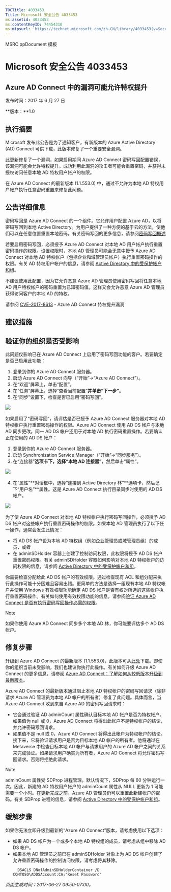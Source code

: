 ```yaml
---
TOCTitle: 4033453
Title: Microsoft 安全公告 4033453
ms:assetid: 4033453
ms:contentKeyID: 74454310
ms:mtpsurl: 'https://technet.microsoft.com/zh-CN/library/4033453(v=Security.10)'
---
```


MSRC ppDocument 模板

Microsoft 安全公告 4033453
==========================

Azure AD Connect 中的漏洞可能允许特权提升
-----------------------------------------

发布时间：2017 年 6 月 27 日

**版本：**1.0

执行摘要
--------

Microsoft 发布此公告是为了通知客户，有新版本的 Azure Active Directory (AD) Connect 可供下载，此版本修复了一个重要安全漏洞。

此更新修复了一个漏洞，如果启用期间 Azure AD Connect 密码写回配置错误，该漏洞可能会允许特权提升。成功利用此漏洞的攻击者可能会重置密码，并获得未授权访问任意本地 AD 特权用户帐户的权限。

在 Azure AD Connect 的最新版本 (1.1.553.0) 中，通过不允许为本地 AD 特权用户帐户执行任意密码重置来修复此问题。

公告详细信息
------------

密码写回是 Azure AD Connect 的一个组件。它允许用户配置 Azure AD，以将密码写回到本地 Active Directory。为用户提供了一种方便的基于云的方法，使他们可以在任意位置重置本地密码。有关密码写回的更多信息，请参阅[密码写回概述](https://docs.microsoft.com/zh-cn/azure/active-directory/active-directory-passwords-writeback)

若要启用密码写回，必须授予 Azure AD Connect 对本地 AD 用户帐户执行重置密码操作的权限。设置权限时，本地 AD 管理员可能会无意中授予 Azure AD Connect 对本地 AD 特权帐户（包括企业和域管理员帐户）执行重置密码操作的权限。有关 AD 特权用户帐户的信息，请参阅 [Active Directory 中的受保护帐户和组](https://docs.microsoft.com/zh-cn/windows-server/identity/ad-ds/plan/security-best-practices/appendix-c--protected-accounts-and-groups-in-active-directory)。

不建议使用此配置，因为它允许恶意 Azure AD 管理员使用密码写回将任意本地 AD 用户特权帐户的密码重置为已知密码值。这样又会允许恶意 Azure AD 管理员获得访问客户的本地 AD 的特权。

请参阅 [CVE-2017-8613](https://cve.mitre.org/cgi-bin/cvename.cgi?name=cve-2017-8613) - Azure AD Connect 特权提升漏洞

建议措施
--------

**验证你的组织是否受影响**
--------------------------

此问题仅影响已在 Azure AD Connect 上启用了密码写回功能的客户。若要确定是否已启用此功能：

1.  登录到你的 Azure AD Connect 服务器。
2.  启动 Azure AD Connect 向导（“开始”→“Azure AD Connect”）。
3.  在“欢迎”屏幕上，单击“配置”。
4.  在“任务”屏幕上，选择“查看当前配置”**并单击“下一步”**。
5.  在“同步”设置下，检查是否已启用“密码写回”。

![](../../securityadvisoriesandsecurity/images/Mt803213.EB9A43C32235251CEBA30763CA023255(zh-cn,Security.10).png)
 

如果启用了“密码写回”，请评估是否已授予 Azure AD Connect 服务器对本地 AD 特权帐户执行重置密码操作的权限。Azure AD Connect 使用 AD DS 帐户与本地 AD 同步更改。同一 AD DS 帐户还用于对本地 AD 执行密码重置操作。若要确认正在使用的 AD DS 帐户：

1.  登录到你的 Azure AD Connect 服务器。
2.  启动 Synchronization Service Manager（“开始”→“同步服务”）。
3.  在“连接器”**选项卡下，选择“本地 AD 连接器”**，然后单击“属性”。     

![](../../securityadvisoriesandsecurity/images/Mt803213.DB61E87568D302355369B23FC0475F46(zh-cn,Security.10).png) 

4.  在“属性”**对话框中，选择“连接到 Active Directory 林”**选项卡，然后记下“用户名”**属性。这是 Azure AD Connect 执行目录同步时使用的 AD DS 帐户。

![](../../securityadvisoriesandsecurity/images/Mt803213.BD84BA8E1D6EF8D03644EA75D5C15A1C(zh-cn,Security.10).png) 

为了使 Azure AD Connect 对本地 AD 特权帐户执行密码写回操作，必须授予 AD DS 帐户对这些帐户执行重置密码操作的权限。如果本地 AD 管理员执行了以下任一操作，通常会发生此情况：

-   将 AD DS 帐户设为本地 AD 特权组（例如企业管理员或域管理员组）的成员，或者
-   在 adminSDHolder 容器上创建了控制访问权限，此权限将授予 AD DS 帐户重置密码权限。有关 adminSDHolder 容器如何影响对本地 AD 特权帐户的访问权限的信息，请参阅 [Active Directory 中的受保护帐户和组](https://docs.microsoft.com/zh-cn/windows-server/identity/ad-ds/plan/security-best-practices/appendix-c--protected-accounts-and-groups-in-active-directory)。

你需要检查分配给此 AD DS 帐户的有效权限。通过检查现有 ACL 和组分配来执行此操作可能十分困难且容易出错。更简单的方法是选择一组现有本地 AD 特权帐户并使用 Windows 有效权限功能确定 AD DS 帐户是否有权对所选的这些帐户执行重置密码操作。有关如何使用有效权限功能的信息，请参阅[验证 Azure AD Connect 是否有执行密码写回操作必需的权限](https://docs.microsoft.com/zh-cn/azure/active-directory/active-directory-passwords-troubleshoot)。

> [!NOTE] 
> 如果你使用 Azure AD Connect 同步多个本地 AD 林，你可能要评估多个 AD DS 帐户。  

修复步骤
--------

升级到 Azure AD Connect 的最新版本 (1.1.553.0)，此版本可从[此处](https://www.microsoft.com/en-us/download/details.aspx?id=47594)下载。即使你的组织当前未受影响，我们也建议你执行此操作。有关如何升级 Azure AD Connect 的更多信息，请参阅 [Azure AD Connect：了解如何从较低版本升级到最新版本](https://docs.microsoft.com/zh-cn/azure/active-directory/connect/active-directory-aadconnect-upgrade-previous-version)。

Azure AD Connect 的最新版本通过阻止本地 AD 特权帐户的密码写回请求（除非请求 Azure AD 管理员为本地 AD 帐户的所有者）修复了此问题。具体而言，当 Azure AD Connect 收到来自 Azure AD 的密码写回请求时：

-   它会通过验证 AD adminCount 属性确认目标本地 AD 帐户是否为特权帐户。如果值为 null 或 0，Azure AD Connect 将得出此帐户不是特权帐户的结论，并允许密码写回请求。
-   如果值不是 null 或 0，Azure AD Connect 将得出此帐户为特权帐户的结论。接下来，它将验证请求用户是否为目标本地 AD 帐户的所有者。他将通过在 Metaverse 中检查目标本地 AD 帐户与请求用户的 Azure AD 帐户之间的关系来完成验证。如果请求用户确实为所有者，Azure AD Connect 将允许密码写回请求。否则将拒绝此请求。

> [!NOTE]
> adminCount 属性受 SDProp 进程管理。默认情况下，SDProp 每 60 分钟运行一次。因此，新建的 AD 特权用户帐户的 adminCount 属性从 NULL 更新为 1 可能需要一个小时。在更新完成之前，Azure AD 管理员仍可以重置此新建帐户的密码。有关 SDProp 进程的信息，请参阅 [Active Directory 中的受保护帐户和组](https://docs.microsoft.com/zh-cn/windows-server/identity/ad-ds/plan/security-best-practices/appendix-c--protected-accounts-and-groups-in-active-directory)。 

缓解步骤
--------

如果你无法立即升级到最新的“Azure AD Connect”版本，请考虑使用以下选项：

-   如果 AD DS 帐户为一个或多个本地 AD 特权组的成员，请考虑从组中移除 AD DS 帐户。
-   如果本地 AD 管理员之前已在 adminSDHolder 对象上为 AD DS 帐户创建了允许重置密码操作的控制访问权限，请考虑将其移除。
    ```
      DSACLS DNofAdminSDHolderContainer /D CONTOSO\ADDSAccount:CA;"Reset Password"
    ```

*页面生成时间：2017-06-27 09:50-07:00。*
